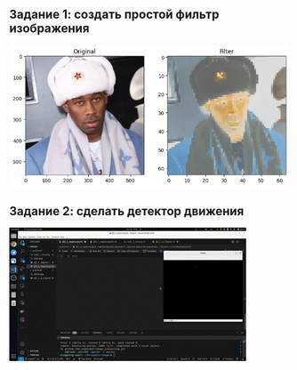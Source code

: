 ## Задание 1: создать простой фильтр изображения

![](https://github.com/CepbluKot/image_processing/blob/master/practice1/task_1_res.png)


## Задание 2: сделать детектор движения

![](https://github.com/CepbluKot/image_processing/blob/master/practice1/tesk_2_res.gif)
